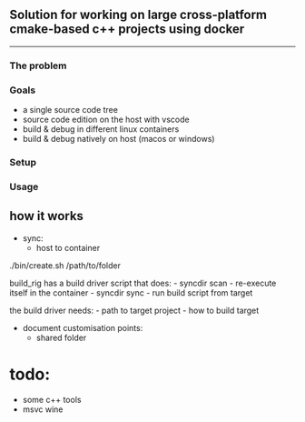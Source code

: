 
## Solution for working on large cross-platform cmake-based c++ projects using docker
---

### The problem



### Goals
- a single source code tree
- source code edition on the host with vscode
- build & debug in different linux containers
- build & debug natively on host (macos or windows)

### Setup

### Usage


## how it works

- sync:
	- host to container


./bin/create.sh /path/to/folder

build_rig has a build driver script that does:
	- syncdir scan
	- re-execute itself in the container
	- syncdir sync
	- run build script from target

the build driver needs:
	- path to target project
	- how to build target


- document customisation points:
	- shared folder


# todo:
- some c++ tools
- msvc wine
